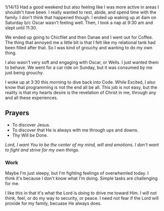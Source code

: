 1/14/13
Had a good weekend but also feeling like I was more active in areas I shouldn't have been. I really wanted to rest, abide, and spend time with the family. 
I don't think that happened though. I ended up waking up at 4am on Saturday b/c Oscar wasn't feeling well. Then, I took a nap at 9:30 am and slept until 11:30. 

We ended up going to Chicfilet and then Danae and I went out for Coffee. The thing that annoyed me a little bit is that I felt like my relational tank had been filled after that. So I was kind of grouchy and wanting to do my own thing. 

I also wasn't very soft and engaging with Oscar, or Wells. I just wanted them to behave. We went for a car ride on Sunday, but it was consumed by me just being grouchy. 

I woke up at 3:30 this morning to dive back into Code. While Excited, I also know that programming is not the end all be all. This job is not easy, but the reality is that my hearts desire is the revelation of Christ in me, through any and all these experiences. 

## Prayers
- To discover Jesus.
- To discover that He is always with me through ups and downs.
- Thy Will be Done.

_Lord, I want You to be the center of my mind, will and emotions. I don't want to fight and strive for my own things._

### Work

Maybe I'm just sleepy, but I'm fighting feelings of overwhemled today. I think it's because I don't know what I'm doing. Simple tasks are challenging for me. 

I like this in that it's what the Lord is doing to drive me toward Him. I will not think, feel, or do my way to security, or peace. I need not fear if the Lord will provide for my family, becuase He always does.